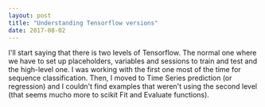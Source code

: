 ```yaml
---
layout: post
title: "Understanding Tensorflow versions"
date: 2017-08-02
---
```


I'll start saying that there is two levels of Tensorflow. The normal one where we have to set up placeholders, variables and sessions to train and test and the high-level one.
I was working with the first one most of the time for sequence classification. Then, I moved to Time Series prediction (or regression) and I couldn't find examples  that weren't using the second level (that seems mucho more to scikit Fit and Evaluate functions).
